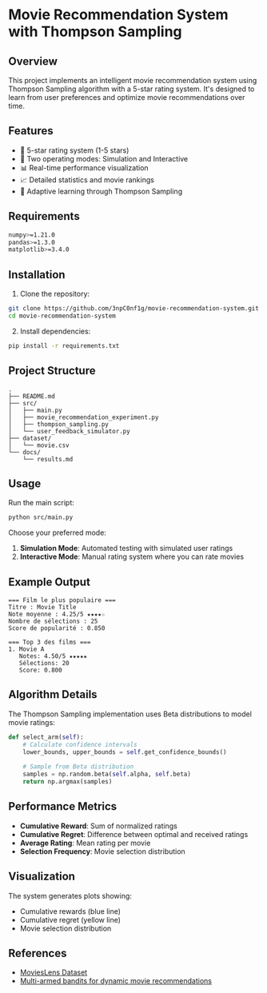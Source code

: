 # Movie Recommendation System with Thompson Sampling

## Overview

This project implements an intelligent movie recommendation system using Thompson Sampling algorithm with a 5-star rating system. It's designed to learn from user preferences and optimize movie recommendations over time.

## Features

- 🌟 5-star rating system (1-5 stars)
- 🔄 Two operating modes: Simulation and Interactive
- 📊 Real-time performance visualization
- 📈 Detailed statistics and movie rankings
- 🎯 Adaptive learning through Thompson Sampling

## Requirements

```bash
numpy>=1.21.0
pandas>=1.3.0
matplotlib>=3.4.0
```

## Installation

1. Clone the repository:
```bash
git clone https://github.com/3npC0nf1g/movie-recommendation-system.git
cd movie-recommendation-system
```

2. Install dependencies:
```bash
pip install -r requirements.txt
```

## Project Structure

```
.
├── README.md
├── src/
│   ├── main.py
│   ├── movie_recommendation_experiment.py
│   ├── thompson_sampling.py
│   └── user_feedback_simulator.py
├── dataset/
│   └── movie.csv
└── docs/
    └── results.md
```

## Usage

Run the main script:
```bash
python src/main.py
```

Choose your preferred mode:
1. **Simulation Mode**: Automated testing with simulated user ratings
2. **Interactive Mode**: Manual rating system where you can rate movies

## Example Output

```
=== Film le plus populaire ===
Titre : Movie Title
Note moyenne : 4.25/5 ★★★★☆
Nombre de sélections : 25
Score de popularité : 0.850

=== Top 3 des films ===
1. Movie A
   Notes: 4.50/5 ★★★★★
   Sélections: 20
   Score: 0.800
```

## Algorithm Details

The Thompson Sampling implementation uses Beta distributions to model movie ratings:

```python
def select_arm(self):
    # Calculate confidence intervals
    lower_bounds, upper_bounds = self.get_confidence_bounds()
    
    # Sample from Beta distribution
    samples = np.random.beta(self.alpha, self.beta)
    return np.argmax(samples)
```

## Performance Metrics

- **Cumulative Reward**: Sum of normalized ratings
- **Cumulative Regret**: Difference between optimal and received ratings
- **Average Rating**: Mean rating per movie
- **Selection Frequency**: Movie selection distribution

## Visualization

The system generates plots showing:
- Cumulative rewards (blue line)
- Cumulative regret (yellow line)
- Movie selection distribution


## References
- [MoviesLens Dataset](https://www.kaggle.com/datasets/grouplens/movielens-20m-dataset?resource=download&select=tag.csv)
- [Multi-armed bandits for dynamic movie recommendations](https://blog.insightdatascience.com/multi-armed-bandits-for-dynamic-movie-recommendations-5eb8f325ed1d)
